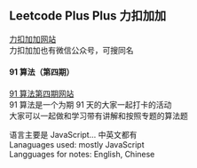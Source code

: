 ## Leetcode Plus Plus 力扣加加

[力扣加加网站](https://leetcode-solution.cn/)  
力扣加加也有微信公众号，可搜同名

#### 91 算法（第四期）

[91 算法第四期网站](https://algo91.herokuapp.com/91)  
91 算法是一个为期 91 天的大家一起打卡的活动  
大家可以一起做和学习带有讲解和按照专题的算法题

语言主要是 JavaScript...
中英文都有  
Lanaguages used: mostly JavaScript  
Langguages for notes: English, Chinese
